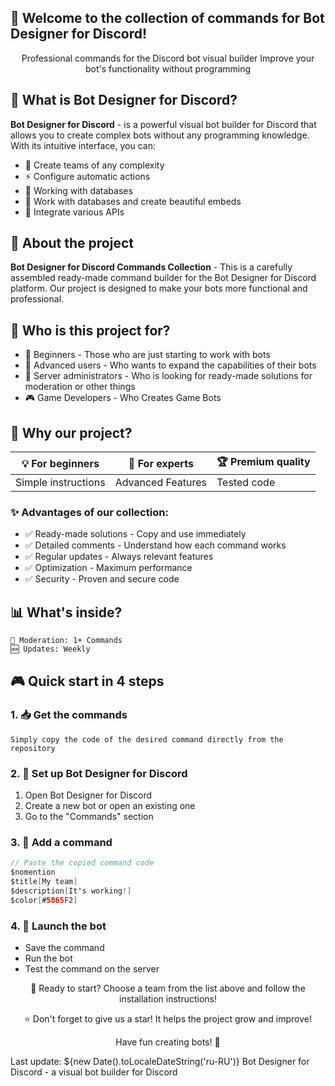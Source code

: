 ## 🎉 Welcome to the collection of commands for Bot Designer for Discord!

<div align="center">

Professional commands for the Discord bot visual builder
Improve your bot's functionality without programming

</div>


## 🤔 What is Bot Designer for Discord?

**Bot Designer for Discord** - is a powerful visual bot builder for Discord that allows you to create complex bots without any programming knowledge. With its intuitive interface, you can:

- 🎯 Create teams of any complexity
- ⚡ Configure automatic actions
- 🔄 Working with databases
- 🎨 Work with databases and create beautiful embeds
- 🤖 Integrate various APIs

## 🌟 About the project
**Bot Designer for Discord Commands Collection** - This is a carefully assembled ready-made command builder for the Bot Designer for Discord platform. Our project is designed to make your bots more functional and professional.

## 🎯 Who is this project for?

- 👶 Beginners - Those who are just starting to work with bots
- 🚀 Advanced users - Who wants to expand the capabilities of their bots
- 👑 Server administrators - Who is looking for ready-made solutions for moderation or other things
- 🎮 Game Developers - Who Creates Game Bots

## 🚀 Why our project?
<div align="center">
  
| 💡 For beginners	| 🔧 For experts | 🏆 Premium quality |
| ------------- | ------------- | ------------- |
| Simple instructions | Advanced Features | Tested code |
</div>

### ✨ Advantages of our collection:
- ✅ Ready-made solutions - Copy and use immediately
- ✅ Detailed comments - Understand how each command works
- ✅ Regular updates - Always relevant features
- ✅ Optimization - Maximum performance
- ✅ Security - Proven and secure code

## 📊 What's inside?
```
🎯 Moderation: 1+ Commands
🆕 Updates: Weekly
```
## 🎮 Quick start in 4 steps
### **1. 📥 Get the commands**
`Simply copy the code of the desired command directly from the repository`

### **2. 🔧 Set up Bot Designer for Discord**
1. Open Bot Designer for Discord
2. Create a new bot or open an existing one
3. Go to the "Commands" section

### **3. 📝 Add a command**
```swift
// Paste the copied command code
$nomention
$title[My team]
$description[It's working!]
$color[#5865F2]
```

### **4. 🚀 Launch the bot**
- Save the command
- Run the bot
- Test the command on the server


<div align="center">
🚀 Ready to start?
Choose a team from the list above and follow the installation instructions!

⭐ Don't forget to give us a star!
 It helps the project grow and improve!

Have fun creating bots! 🎉
</div>

Last update: ${new Date().toLocaleDateString('ru-RU')}
Bot Designer for Discord - a visual bot builder for Discord
